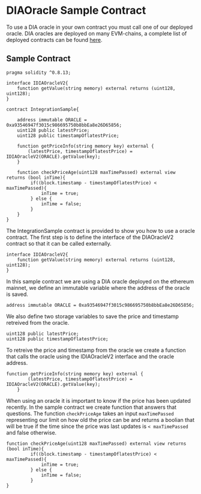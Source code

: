 # DIAOracle Sample Contract

To use a DIA oracle in your own contract you must call one of our deployed oracle. DIA oracles are 
deployed on many EVM-chains, a complete list of deployed contracts can be found 
[here](https://docs.diadata.org/documentation/oracle-documentation/deployed-contracts). 


## Sample Contract

```
pragma solidity ^0.8.13;

interface IDIAOracleV2{
    function getValue(string memory) external returns (uint128, uint128);
}

contract IntegrationSample{

    address immutable ORACLE = 0xa93546947f3015c986695750b8bbEa8e26D65856;
    uint128 public latestPrice; 
    uint128 public timestampOflatestPrice; 
   
    function getPriceInfo(string memory key) external {
        (latestPrice, timestampOflatestPrice) = IDIAOracleV2(ORACLE).getValue(key); 
    }
   
    function checkPriceAge(uint128 maxTimePassed) external view returns (bool inTime){
         if((block.timestamp - timestampOflatestPrice) < maxTimePassed){
             inTime = true;
         } else {
             inTime = false;
         }
    }
}
```

The IntegrationSample contract is provided to show you how to use a oracle contract. The first step is to define
the interface of the DIAOracleV2 contract so that it can be called externally.

```
interface IDIAOracleV2{
    function getValue(string memory) external returns (uint128, uint128);
}
``` 

In this sample contract we are using a DIA oracle deployed on the ethereum mainnet, we define
an immutable variable where the address of the oracle is saved. 

```
address immutable ORACLE = 0xa93546947f3015c986695750b8bbEa8e26D65856;
```

We also define two storage variables to save the price and timestamp retreived from the oracle.

```
uint128 public latestPrice; 
uint128 public timestampOflatestPrice; 
```

To retreive the price and timestamp from the oracle we create a function that calls the
oracle using the IDIAOracleV2 interface and the oracle address.

```
function getPriceInfo(string memory key) external {
        (latestPrice, timestampOflatestPrice) = IDIAOracleV2(ORACLE).getValue(key); 
    }
```

When using an oracle it is important to know if the price has been updated recently. In the sample
contract we create function that answers that questions. The function ```checkPriceAge``` takes an input ```maxTimePassed``` 
representing our limit on how old the price can be and returns a boolian that will be true
if the time since the price was last updates is ```< maxTimePassed``` and false otherwise.

```
function checkPriceAge(uint128 maxTimePassed) external view returns (bool inTime){
         if((block.timestamp - timestampOflatestPrice) < maxTimePassed){
             inTime = true;
         } else {
             inTime = false;
         }
}
```



